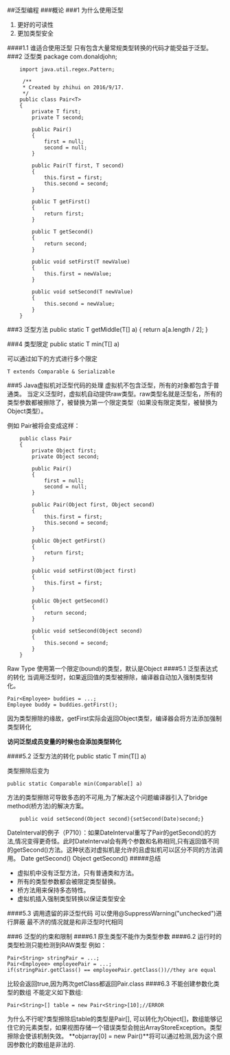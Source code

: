 ##泛型编程
###概论
###1 为什么使用泛型
1. 更好的可读性
2. 更加类型安全

####1.1 谁适合使用泛型
只有包含大量常规类型转换的代码才能受益于泛型。
###2 泛型类
	    package com.donaldjohn;
	    
	    import java.util.regex.Pattern;
	    
	   	 /**
	     * Created by zhihui on 2016/9/17.
	     */
	    public class Pair<T>
	    {
	        private T first;
	        private T second;
	    
	        public Pair()
	        {
	            first = null;
	            second = null;
	        }
	    
	        public Pair(T first, T second)
	        {
	            this.first = first;
	            this.second = second;
	        }
	    
	        public T getFirst()
	        {
	            return first;
	        }
	    
	        public T getSecond()
	        {
	            return second;
	        }
	    
	        public void setFirst(T newValue)
	        {
	            this.first = newValue;
	        }
	    
	        public void setSecond(T newValue)
	        {
	            this.second = newValue;
	        }
	    }

###3 泛型方法
    public static <T> T getMiddle(T[] a)
    {
        return a[a.length / 2];
    }

###4 类型限定
	public static <T extends Comparable> T min(T[] a)

可以通过如下的方式进行多个限定

	T extends Comparable & Serializable

###5 Java虚拟机对泛型代码的处理
虚拟机不包含泛型，所有的对象都包含于普通类。
当定义泛型时，虚拟机自动提供raw类型。raw类型名就是泛型名，所有的类型参数都被擦除了，被替换为第一个限定类型（如果没有限定类型，被替换为Object类型）。

例如 Pair<T>被将会变成这样：

        public class Pair
        {
            private Object first;
            private Object second;

            public Pair()
            {
                first = null;
                second = null;
            }

            public Pair(Object first, Object second)
            {
                this.first = first;
                this.second = second;
            }

            public Object getFirst()
            {
                return first;
            }

            public void setFirst(Object first)
            {
                this.first = first;
            }

            public Object getSecond()
            {
                return second;
            }

            public void setSecond(Object second)
            {
                this.second = second;
            }
        }
Raw Type 使用第一个限定(bound)的类型，默认是Object
####5.1 泛型表达式的转化
当调用泛型时，如果返回值的类型被擦除，编译器自动加入强制类型转化。

	Pair<Employee> buddies = ...;
	Employee buddy = buddies.getFirst();
因为类型擦除的缘故，getFirst实际会返回Object类型，编译器会将方法添加强制类型转化

**访问泛型成员变量的时候也会添加类型转化**

####5.2 泛型方法的转化
	public static <T extends Comparable> T min(T[] a)

类型擦除后变为
	
	public static Comparable min(Comparable[] a)
方法的类型擦除可导致多态的不可用,为了解决这个问题编译器引入了bridge method(桥方法)的解决方案。

		public void setSecond(Object second){setSecond(Date)second;}
DateInterval的例子（P710）：如果DateInterval重写了Pair的getSecond()的方法,情况变得更奇怪。此时DateInterval会有两个参数和名称相同,只有返回值不同的getSecond()方法。这种状态对虚拟机是允许的且虚拟机可以区分不同的方法调用。
Date getSecond()
Object getSecond()
#####总结
* 虚拟机中没有泛型方法，只有普通类和方法。
* 所有的类型参数都会被限定类型替换。
* 桥方法用来保持多态特性。
* 虚拟机插入强制类型转换以保证类型安全

####5.3 调用遗留的非泛型代码
可以使用@SuppressWarning("unchecked")进行屏蔽
最不济的情况就是和非泛型时代相同

###6 泛型的约束和限制
####6.1 原生类型不能作为类型参数
####6.2 运行时的类型检测只能检测到RAW类型
例如：
	
	Pair<String> stringPair = ...;
	Pair<Employee> employeePair = ...;
	if(stringPair.getClass() == employeePair.getClass())//they are equal

比较会返回true,因为两次getClass都返回Pair.class
####6.3 不能创建参数化类型的数组
不能定义如下数组:

	Pair<String>[] table = new Pair<String>[10];//ERROR
为什么不行呢?类型擦除后table的类型是Pair[], 可以转化为Object[]，数组能够记住它的元素类型，如果视图存储一个错误类型会抛出ArrayStoreException。类型擦除会使该机制失效。
**objarray[0] = new Pair<Employee>()**将可以通过检测,因为这个原因参数化的数组是非法的.




























